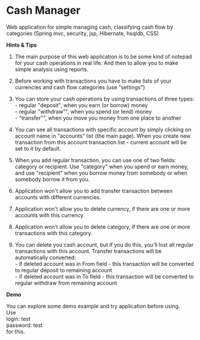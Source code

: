#  Cash Manager

Web application for simple managing cash, classifying cash flow by categories (Spring mvc, security, jsp, Hibernate, hsqldb, CSS)

<b>Hints & Tips</b>

1. The main purpose of this web application is to be some kind of notepad for your cash operations in real life. And then to allow you to make simple analysis using reports.

2. Before working with transactions you have to make lists of your currencies and cash flow categories (use "settings")

3. You can store your cash operations by using transactions of three types: 
<br>- regular "deposit", when you earn (or borrow) money 
<br>- regular "withdraw"", when you spend (or lend) money 
<br>- "transfer"", when you move you money from one place to another

4. You can see all transactions with specific account by simply clicking on account name in "accounts" list (the main page). When you create new transaction from this account transaction list - current account will be set to it by default.

5. When you add regular transaction, you can use one of two fields: category or recipient. Use "category" when you spend or earn money, and use "recipient" when you borrow money from somebody or when somebody borrow it from you.

6. Application won't allow you to add transfer transaction between accounts with different currencies.

7. Application won't allow you to delete currency, if there are one or more accounts with this currency.

8. Application won't allow you to delete category, if there are one or more transactions with this category.

9. You can delete you cash account, but if you do this, you'll lost all regular transactions with this account. Transfer transactions will be automatically converted: 
<br>- if deleted account was in From field - this transaction will be converted to regular deposit to remaining account 
<br>- if deleted account was in To field - this transaction will be converted to regular withdraw from remaining account

<b>Demo</b>

You can explore some demo example and try application before using.
<br>Use 
<br>login: test
<br>password: test
<br>for this.
